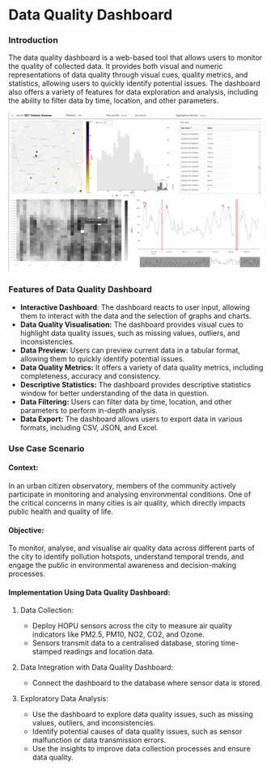 # Data Quality Dashboard

### Introduction
The data quality dashboard is a web-based tool that allows users to monitor the quality of collected data.
It provides both visual and numeric representations of data quality through visual cues, quality metrics, and statistics, allowing users to quickly identify potential issues. 
The dashboard also offers a variety of features for data exploration and analysis, including the ability to filter data 
by time, location, and other parameters.

![DataQualityDashboard Main View](./assets/dqd_main_view.png)

### Features of Data Quality Dashboard
- **Interactive Dashboard**: The dashboard reacts to user input, allowing them to interact with the data and the selection
of graphs and charts.
- **Data Quality Visualisation:** The dashboard provides visual cues to highlight data quality issues, such as missing
values, outliers, and inconsistencies.
- **Data Preview:** Users can preview current data in a tabular format, allowing them to quickly identify potential issues.
- **Data Quality Metrics:** It offers a variety of data quality metrics, including completeness, accuracy and consistency.
- **Descriptive Statistics:** The dashboard provides descriptive statistics window for better understanding of the data in question.
- **Data Filtering:** Users can filter data by time, location, and other parameters to perform in-depth analysis.
- **Data Export:** The dashboard allows users to export data in various formats, including CSV, JSON, and Excel.

### Use Case Scenario
#### Context:
In an urban citizen observatory, members of the community actively participate in monitoring and analysing environmental
conditions. One of the critical concerns in many cities is air quality, which directly impacts public health and quality
of life.

#### Objective:
To monitor, analyse, and visualise air quality data across different parts of the city to identify pollution hotspots, 
understand temporal trends, and engage the public in environmental awareness and decision-making processes.

#### Implementation Using Data Quality Dashboard:
1) Data Collection:
    - Deploy HOPU sensors across the city to measure air quality indicators like PM2.5, PM10, NO2, CO2, and Ozone.
    - Sensors transmit data to a centralised database, storing time-stamped readings and location data.

2) Data Integration with Data Quality Dashboard: 
   - Connect the dashboard to the database where sensor data is stored.

3) Exploratory Data Analysis:
    - Use the dashboard to explore data quality issues, such as missing values, outliers, and inconsistencies.
    - Identify potential causes of data quality issues, such as sensor malfunction or data transmission errors.
    - Use the insights to improve data collection processes and ensure data quality.

